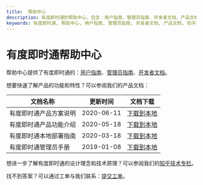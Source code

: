 ```yaml
---
title:  帮助中心
description: 有度即时通的帮助中心，包含：用户指南、管理员指南、开发者文档、产品文档、知乎文档链接等信息
keywords: 有度即时通, 帮助中心, 用户指南, 管理员指南, 开发者文档, 产品文档, 知乎文档
---
```


# 有度即时通帮助中心

帮助中心提供了有度即时通的：[用户指南](./user/)、[管理员指南](./admin/)、[开发者文档](./api/)。

想要快速了解产品的功能和特性？可以参阅我们的产品文档：

| 文档名称               | 更新时间   | 文档下载                                       |
| ---------------------- | ---------- | ---------------------------------------------- |
| 有度即时通产品方案说明 | 2020-06-11 | [下载到本地](./res/有度即时通产品方案说明.pdf) |
| 有度即时通产品功能介绍 | 2020-05-18 | [下载到本地](./res/有度即时通产品功能介绍.pdf) |
| 有度即时通本地部署指南 | 2020-03-18 | [下载到本地](./res/有度即时通本地部署指南.pdf) |
| 有度即时通管理员手册   | 2019-01-08 | [下载到本地](./res/有度即时通管理员手册.pdf)   |

想进一步了解有度即时通的设计理念和技术原理？可以参阅我们的[知乎技术专栏](https://www.zhihu.com/people/youdu.im/posts)。

找不到答案？可以通过工单与我们联系：[提交工单](https://youdu.kf5.com/)。